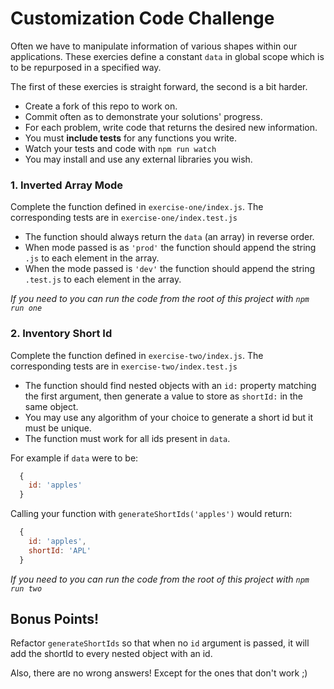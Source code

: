 # Customization Code Challenge
Often we have to manipulate information of various shapes within our applications. These exercies define a constant `data` in global scope which is to be repurposed in a specified way.

The first of these exercies is straight forward, the second is a bit harder.

* Create a fork of this repo to work on.
* Commit often as to demonstrate your solutions' progress.
* For each problem, write code that returns the desired new information.
* You must **include tests** for any functions you write.
* Watch your tests and code with `npm run watch`
* You may install and use any external libraries you wish.

### 1. Inverted Array Mode

Complete the function defined in `exercise-one/index.js`. The corresponding tests are in `exercise-one/index.test.js`

* The function should always return the `data` (an array) in reverse order.
* When mode passed is as `'prod'` the function should append the string `.js` to each element in the array.
* When the mode passed is `'dev'` the function should append the string `.test.js` to each element in the array.

*If you need to you can run the code from the root of this project with `npm run one`*


### 2. Inventory Short Id

Complete the function defined in `exercise-two/index.js`. The corresponding tests are in `exercise-two/index.test.js`

* The function should find nested objects with an `id:` property matching the first argument, then generate a value to store as `shortId:` in the same object.
* You may use any algorithm of your choice to generate a short id but it must be unique.
* The function must work for all ids present in `data`.

For example if `data` were to be:

```js
  {
    id: 'apples'
  }
```

Calling your function with `generateShortIds('apples')` would return:

```js
  {
    id: 'apples',
    shortId: 'APL'
  }
```

*If you need to you can run the code from the root of this project with `npm run two`*


## Bonus Points!

Refactor `generateShortIds` so that when no `id` argument is passed, it will add the shortId to every nested object with an id.

Also, there are no wrong answers! Except for the ones that don't work ;)